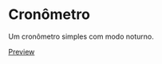 # Cronômetro

Um cronômetro simples com modo noturno.

[Preview](https://deivisonsm.github.io/Stopwatch/)
